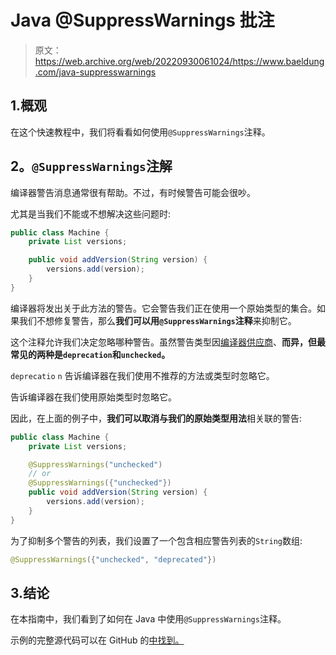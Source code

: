 # Java @SuppressWarnings 批注

> 原文：<https://web.archive.org/web/20220930061024/https://www.baeldung.com/java-suppresswarnings>

## 1.概观

在这个快速教程中，我们将看看如何使用`@SuppressWarnings`注释。

## 2。`@SuppressWarnings`注解

编译器警告消息通常很有帮助。不过，有时候警告可能会很吵。

尤其是当我们不能或不想解决这些问题时:

```java
public class Machine {
    private List versions;

    public void addVersion(String version) {
        versions.add(version);
    }
}
```

编译器将发出关于此方法的警告。它会警告我们正在使用一个原始类型的集合。如果我们不想修复警告，那么**我们可以用`@SuppressWarnings`注释**来抑制它。

这个注释允许我们决定忽略哪种警告。虽然警告类型因[编译器供应商](https://web.archive.org/web/20221026040511/https://stackoverflow.com/questions/1205995/what-is-the-list-of-valid-suppresswarnings-warning-names-in-java)、**而异，但最常见的两种是`deprecation`和`unchecked`。**

`deprecatio` `n` 告诉编译器在我们使用不推荐的方法或类型时忽略它。

告诉编译器在我们使用原始类型时忽略它。

因此，在上面的例子中，**我们可以取消与我们的原始类型用法**相关联的警告:

```java
public class Machine {
    private List versions;

    @SuppressWarnings("unchecked")
    // or
    @SuppressWarnings({"unchecked"})
    public void addVersion(String version) {
        versions.add(version);
    }
}
```

为了抑制多个警告的列表，我们设置了一个包含相应警告列表的`String`数组:

```java
@SuppressWarnings({"unchecked", "deprecated"})
```

## 3.结论

在本指南中，我们看到了如何在 Java 中使用`@SuppressWarnings`注释。

示例的完整源代码可以在 GitHub 的[中找到。](https://web.archive.org/web/20221026040511/https://github.com/eugenp/tutorials/tree/master/core-java-modules/core-java-annotations)